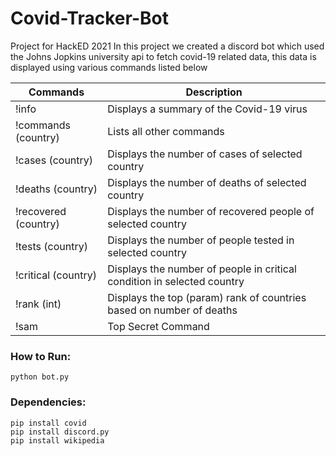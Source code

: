 # Covid-Tracker-Bot

Project for HackED 2021
In this project we created a discord bot which used the Johns Jopkins university api to fetch covid-19 related data, this data is displayed using various commands listed below

|       Commands       |                            Description                                  |
| -------------------- | ----------------------------------------------------------------------- |
| !info                | Displays a summary of the Covid-19 virus                                |
| !commands (country)  | Lists all other commands                                                |
| !cases (country)     | Displays the number of cases of selected country                        |
| !deaths (country)    | Displays the number of deaths of selected country                       |
| !recovered (country) | Displays the number of recovered people of selected country             |
| !tests (country)     | Displays the number of people tested in selected country                |
| !critical (country)  | Displays the number of people in critical condition in selected country |
| !rank (int)          | Displays the top (param) rank of countries based on number of deaths    |
| !sam                 | Top Secret Command                                                      |

### How to Run:
    python bot.py

### Dependencies:
    pip install covid
    pip install discord.py
    pip install wikipedia
